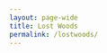 ```yaml
---
layout: page-wide
title: Lost Woods
permalink: /lostwoods/
---
```


<div id="map-canvas"></div>

<script type="text/javascript" src="https://maps.googleapis.com/maps/api/js?key=AIzaSyBczbNIYsrrbOLxudm2oZq9t1xzLLpA2cg"></script>

<script type="text/javascript">
  var orgName = 'SCVO';
  var address = 'Mansfield Traquair Centre, 15 Mansfield Place, Edinburgh, EH3 6BB, UK';
  var geocoder, map;
    
  function main() {
    geocoder = new google.maps.Geocoder();
    geocoder.geocode({'address': address}, function (result, statusCode){
      if(statusCode == google.maps.GeocoderStatus.OK){
        var mapOptions = {
          center: result[0].geometry.location,
          zoom: 11,
          mapTypeId: google.maps.MapTypeId.ROADMAP,
          disableDefaultUI: true
        };
        map = new google.maps.Map(document.getElementById('map-canvas'),mapOptions);
        
        var marker = new google.maps.Marker({
          map:map,
          position: result[0].geometry.location,
          title: orgName
        });
        
        var infoWindow = new google.maps.InfoWindow({
          content: '<h1>' + orgName + '</h1>' + '<p>' + address + '</p>'
        });
        infoWindow.open(map,marker);
      }
      else{
        var mapOptions = {
        center: {lat: 55.858, lng: 4.259},
        zoom: 11,
        mapTypeId: google.maps.MapTypeId.ROADMAP,
        disableDefaultUI: true
        };
        map = new google.maps.Map(document.getElementById('map-canvas'),mapOptions);
      }
    });
  }
  main();
 </script>
